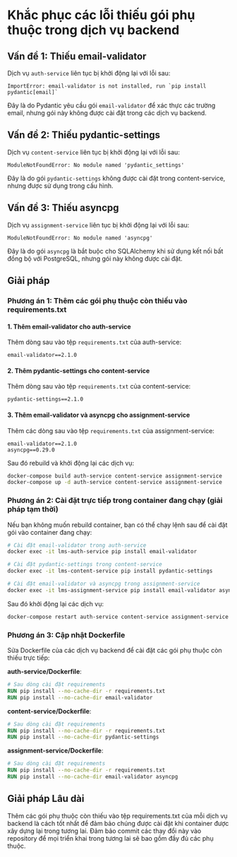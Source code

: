 # Khắc phục các lỗi thiếu gói phụ thuộc trong dịch vụ backend

## Vấn đề 1: Thiếu email-validator

Dịch vụ `auth-service` liên tục bị khởi động lại với lỗi sau:

```
ImportError: email-validator is not installed, run `pip install pydantic[email]`
```

Đây là do Pydantic yêu cầu gói `email-validator` để xác thực các trường email, nhưng gói này không được cài đặt trong các dịch vụ backend.

## Vấn đề 2: Thiếu pydantic-settings

Dịch vụ `content-service` liên tục bị khởi động lại với lỗi sau:

```
ModuleNotFoundError: No module named 'pydantic_settings'
```

Đây là do gói `pydantic-settings` không được cài đặt trong content-service, nhưng được sử dụng trong cấu hình.

## Vấn đề 3: Thiếu asyncpg

Dịch vụ `assignment-service` liên tục bị khởi động lại với lỗi sau:

```
ModuleNotFoundError: No module named 'asyncpg'
```

Đây là do gói `asyncpg` là bắt buộc cho SQLAlchemy khi sử dụng kết nối bất đồng bộ với PostgreSQL, nhưng gói này không được cài đặt.

## Giải pháp

### Phương án 1: Thêm các gói phụ thuộc còn thiếu vào requirements.txt

#### 1. Thêm email-validator cho auth-service

Thêm dòng sau vào tệp `requirements.txt` của auth-service:

```
email-validator==2.1.0
```

#### 2. Thêm pydantic-settings cho content-service

Thêm dòng sau vào tệp `requirements.txt` của content-service:

```
pydantic-settings==2.1.0
```

#### 3. Thêm email-validator và asyncpg cho assignment-service

Thêm các dòng sau vào tệp `requirements.txt` của assignment-service:

```
email-validator==2.1.0
asyncpg==0.29.0
```

Sau đó rebuild và khởi động lại các dịch vụ:

```bash
docker-compose build auth-service content-service assignment-service
docker-compose up -d auth-service content-service assignment-service
```

### Phương án 2: Cài đặt trực tiếp trong container đang chạy (giải pháp tạm thời)

Nếu bạn không muốn rebuild container, bạn có thể chạy lệnh sau để cài đặt gói vào container đang chạy:

```bash
# Cài đặt email-validator trong auth-service
docker exec -it lms-auth-service pip install email-validator

# Cài đặt pydantic-settings trong content-service
docker exec -it lms-content-service pip install pydantic-settings

# Cài đặt email-validator và asyncpg trong assignment-service
docker exec -it lms-assignment-service pip install email-validator asyncpg
```

Sau đó khởi động lại các dịch vụ:

```bash
docker-compose restart auth-service content-service assignment-service
```

### Phương án 3: Cập nhật Dockerfile

Sửa Dockerfile của các dịch vụ backend để cài đặt các gói phụ thuộc còn thiếu trực tiếp:

**auth-service/Dockerfile**:
```dockerfile
# Sau dòng cài đặt requirements
RUN pip install --no-cache-dir -r requirements.txt
RUN pip install --no-cache-dir email-validator
```

**content-service/Dockerfile**:
```dockerfile
# Sau dòng cài đặt requirements
RUN pip install --no-cache-dir -r requirements.txt
RUN pip install --no-cache-dir pydantic-settings
```

**assignment-service/Dockerfile**:
```dockerfile
# Sau dòng cài đặt requirements
RUN pip install --no-cache-dir -r requirements.txt
RUN pip install --no-cache-dir email-validator asyncpg
```

## Giải pháp Lâu dài

Thêm các gói phụ thuộc còn thiếu vào tệp requirements.txt của mỗi dịch vụ backend là cách tốt nhất để đảm bảo chúng được cài đặt khi container được xây dựng lại trong tương lai. Đảm bảo commit các thay đổi này vào repository để mọi triển khai trong tương lai sẽ bao gồm đầy đủ các phụ thuộc.